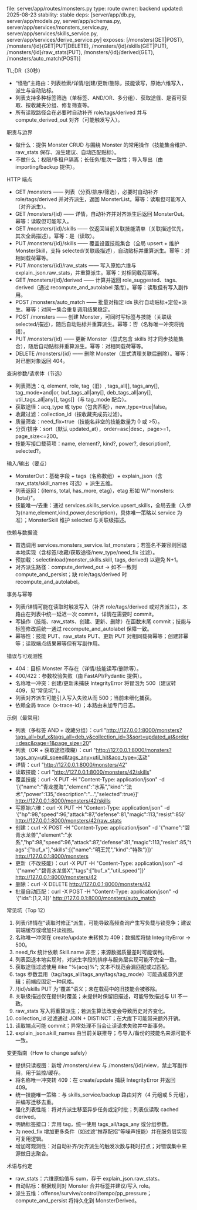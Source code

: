file: server/app/routes/monsters.py
type: route
owner: backend
updated: 2025-08-23
stability: stable
deps: [server/app/db.py, server/app/models.py, server/app/schemas.py, server/app/services/monsters_service.py, server/app/services/skills_service.py, server/app/services/derive_service.py]
exposes: [/monsters(GET|POST), /monsters/{id}(GET|PUT|DELETE), /monsters/{id}/skills(GET|PUT), /monsters/{id}/raw_stats(PUT), /monsters/{id}/derived(GET), /monsters/auto_match(POST)]

TL;DR（30秒）
- “怪物”主路由：列表检索/详情/创建/更新/删除，技能读写，原始六维写入，派生与自动贴标。
- 列表支持多种标签筛选（单标签、AND/OR、多分组）、获取途径、是否可获取、按收藏夹分组、修复筛查等。
- 所有读取路径会在必要时自动补齐 role/tags/derived 并与 compute_derived_out 对齐（可能触发写入）。

职责与边界
- 做什么：提供 Monster CRUD 与围绕 Monster 的常用操作（技能集合维护、raw_stats 保存、派生建议、自动匹配贴标）。
- 不做什么：权限/多租户隔离；长任务/批次一致性；导入导出（由 importing/backup 提供）。

HTTP 端点
- GET /monsters —— 列表（分页/排序/筛选），必要时自动补齐 role/tags/derived 并对齐派生，返回 MonsterList。幂等：读取但可能写入（对齐派生）。
- GET /monsters/{id} —— 详情，自动补齐并对齐派生后返回 MonsterOut。幂等：读取但可能写入。
- GET /monsters/{id}/skills —— 仅返回当前关联技能清单（关联描述优先，其次全局描述）。幂等：是（读取）。
- PUT /monsters/{id}/skills —— 覆盖设置技能集合（全局 upsert + 维护 MonsterSkill，支持 selected/关联级描述），自动贴标并重算派生。幂等：对相同载荷幂等。
- PUT /monsters/{id}/raw_stats —— 写入原始六维与 explain_json.raw_stats，并重算派生。幂等：对相同载荷幂等。
- GET /monsters/{id}/derived —— 计算并返回 role_suggested、tags、derived（通过 recompute_and_autolabel 落库）。幂等：读取但有写入副作用。
- POST /monsters/auto_match —— 批量对指定 ids 执行自动贴标+定位+派生。幂等：对同一集合重复调用结果稳定。
- POST /monsters —— 创建 Monster，可同时写标签与技能（关联级 selected/描述），随后自动贴标并重算派生。幂等：否（名称唯一冲突将抛错）。
- PUT /monsters/{id} —— 更新 Monster（显式包含 skills 时才同步技能集合），随后自动贴标并重算派生。幂等：对相同载荷幂等。
- DELETE /monsters/{id} —— 删除 Monster（显式清理关联后删除）。幂等：对已删对象返回 404。

查询参数/请求体（节选）
- 列表筛选：q, element, role, tag（旧）, tags_all[], tags_any[], tag_mode=and|or, buf_tags_all|any[], deb_tags_all|any[], util_tags_all|any[], tags[]（与 tag_mode 配合）。
- 获取途径：acq_type 或 type（包含匹配），new_type=true|false。
- 收藏过滤：collection_id（按收藏夹成员过滤）。
- 质量筛查：need_fix=true（技能名非空的技能数量为 0 或 >5）。
- 分页/排序：sort（默认 updated_at），order=asc|desc，page>=1，page_size<=200。
- 技能写接口载荷项：name, element?, kind?, power?, description?, selected?。

输入/输出（要点）
- MonsterOut：基础字段 + tags（名称数组）+ explain_json（含 raw_stats/skill_names 可选）+ 派生五维。
- 列表返回：{items, total, has_more, etag}，etag 形如 W/"monsters:{total}"。
- 技能唯一/去重：通过 services.skills_service.upsert_skills，全局去重（入参为(name,element,kind,power,description)，具体唯一策略以 service 为准）；MonsterSkill 维护 selected 与关联级描述。

依赖与数据流
- 首选调用 services.monsters_service.list_monsters；若签名不兼容则回退本地实现（含标签/收藏/获取途径/new_type/need_fix 过滤）。
- 预加载：selectinload(monster_skills.skill, tags, derived) 以避免 N+1。
- 对齐派生路径：compute_derived_out → 如不一致则 compute_and_persist；缺 role/tags/derived 时 recompute_and_autolabel。

事务与幂等
- 列表/详情可能在读取时触发写入（补齐 role/tags/derived 或对齐派生），本路由在列表中统一延迟一次 commit，详情在需要时 commit。
- 写操作（技能、raw_stats、创建、更新、删除）在函数末尾 commit；技能与标签修改后统一通过 recompute_and_autolabel 保障一致。
- 幂等性：技能 PUT、raw_stats PUT、更新 PUT 对相同载荷幂等；创建非幂等；读取端点结果幂等但有写副作用。

错误与可观测性
- 404：目标 Monster 不存在（详情/技能读写/删除等）。
- 400/422：参数校验失败（由 FastAPI/Pydantic 提供）。
- 名称唯一冲突：创建/更新未捕获 IntegrityError 将冒泡为 500（建议转 409，见“常见坑”）。
- 列表对齐派生可能引入写入失败从而 500；当前未细化捕获。
- 依赖全局 trace（x-trace-id）；本路由未加专门日志。

示例（最常用）
- 列表（多标签 AND + 收藏分组）：curl "http://127.0.0.1:8000/monsters?tags_all=buf_x&tags_all=deb_y&collection_id=3&sort=updated_at&order=desc&page=1&page_size=20"
- 列表（OR + 获取途径模糊）：curl "http://127.0.0.1:8000/monsters?tags_any=util_speed&tags_any=util_hit&acq_type=活动"
- 详情：curl "http://127.0.0.1:8000/monsters/42"
- 读取技能：curl "http://127.0.0.1:8000/monsters/42/skills"
- 覆盖技能：curl -X PUT -H "Content-Type: application/json" -d '[{"name":"青龙搅海","element":"水系","kind":"法术","power":135,"description":"...","selected":true}]' http://127.0.0.1:8000/monsters/42/skills
- 写原始六维：curl -X PUT -H "Content-Type: application/json" -d '{"hp":98,"speed":96,"attack":87,"defense":81,"magic":113,"resist":85}' http://127.0.0.1:8000/monsters/42/raw_stats
- 创建：curl -X POST -H "Content-Type: application/json" -d '{"name":"碧青水龙兽","element":"水系","hp":98,"speed":96,"attack":87,"defense":81,"magic":113,"resist":85,"tags":["buf_x"],"skills":[{"name":"明王咒","kind":"特殊"}]}' http://127.0.0.1:8000/monsters
- 更新（不改技能）：curl -X PUT -H "Content-Type: application/json" -d '{"name":"碧青水龙兽X","tags":["buf_x","util_speed"]}' http://127.0.0.1:8000/monsters/42
- 删除：curl -X DELETE http://127.0.0.1:8000/monsters/42
- 批量自动匹配：curl -X POST -H "Content-Type: application/json" -d '{"ids":[1,2,3]}' http://127.0.0.1:8000/monsters/auto_match

常见坑（Top 12）
1) 列表/详情在“读取时修正”派生，可能导致高频查询产生写负载与锁竞争；建议前端缓存或增加只读视图。  
2) 名称唯一冲突在 create/update 未转换为 409；数据库将抛 IntegrityError → 500。  
3) need_fix 统计依赖 Skill.name 非空；来源数据质量差时可能误判。  
4) 列表回退本地实现时，对派生字段的排序与服务层实现可能不完全一致。  
5) 获取途径过滤使用 ilike "%{acq}%"; 文本不规范会漏匹配或过匹配。  
6) tags 参数混用（tag/tags_all/tags_any/tags/tag_mode）可能造成意外逻辑；前端应固定一种风格。  
7) /{id}/skills PUT 为“覆盖”语义；未在载荷中的旧技能会被移除。  
8) 关联级描述仅在提供时覆盖；未提供时保留旧描述，可能导致描述与 UI 不一致。  
9) raw_stats 写入将重算派生；若派生算法改变会导致历史对齐变化。  
10) collection_id 过滤通过 JOIN + DISTINCT；在大库下可能带来额外开销。  
11) 读取端点可能 commit；异常处理不当会让读请求失败并中断事务。  
12) explain_json.skill_names 由当前关联推导；与导入/备份的技能名来源可能不一致。

变更指南（How to change safely）
- 提供只读视图：新增 /monsters/view 与 /monsters/{id}/view，禁止写副作用，用于监控/缓存。  
- 将名称唯一冲突转 409：在 create/update 捕获 IntegrityError 并返回 409。  
- 统一技能唯一策略：与 skills_service/backup 路由对齐（4 元组或 5 元组），并编写迁移去重。  
- 强化列表性能：将对齐派生移至异步任务或定时批；列表仅读取 cached derived。  
- 明确标签接口：弃用 tag，统一使用 tags_all/tags_any 或分组参数。  
- 为 need_fix 增加更多条件（如过滤“推荐配招”等噪声技能）并在服务层实现可复用逻辑。  
- 增加可观测性：对自动补齐/对齐派生的触发次数与耗时打点；对错误集中来源做日志聚合。

术语与约定
- raw_stats：六维原始值与 sum，存于 explain_json.raw_stats。  
- 自动贴标：根据规则对 Monster 合并标签并建议/写入 role。  
- 派生五维：offense/survive/control/tempo/pp_pressure；compute_and_persist 将持久化到 MonsterDerived。